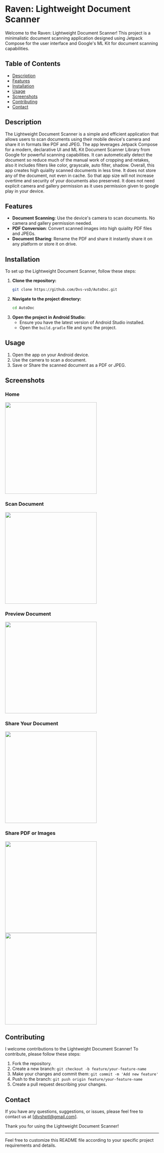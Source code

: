 # Raven: Lightweight Document Scanner

Welcome to the Raven: Lightweight Document Scanner! This project is a minimalistic document scanning application designed using Jetpack Compose for the user interface and Google's ML Kit for document scanning capabilities.

## Table of Contents

- [Description](#description)
- [Features](#features)
- [Installation](#installation)
- [Usage](#usage)
- [Screenshots](#screenshots)
- [Contributing](#contributing)
- [Contact](#contact)

## Description

The Lightweight Document Scanner is a simple and efficient application that allows users to scan documents using their mobile device's camera and share it in formats like PDF and JPEG. The app leverages Jetpack Compose for a modern, declarative UI and ML Kit Document Scanner Library from Google for powerful scanning capabilities. It can autometically detect the document so reduce much of the manual work of cropping and retakes, also it includes filters like color, grayscale, auto filter, shadow. Overall, this app creates high quiality scanned documents in less time. It does not store any of the document, not even in cache. So that app size will not increase overtime and security of your documents also preserved. It does not need explicit camera and gallery permission as it uses permission given to google play in your device.

## Features

- **Document Scanning**: Use the device's camera to scan documents. No camera and gallery permission needed.
- **PDF Conversion**: Convert scanned images into high quiality PDF files and JPEGs.
- **Document Sharing**: Rename the PDF and share it instantly share it on any platform or store it on drive.

## Installation

To set up the Lightweight Document Scanner, follow these steps:

1. **Clone the repository:**
    ```bash
    git clone https://github.com/Dvs-vsD/AutoDoc.git
    ```
2. **Navigate to the project directory:**
    ```bash
    cd AutoDoc
    ```
3. **Open the project in Android Studio:**
    - Ensure you have the latest version of Android Studio installed.
    - Open the `build.gradle` file and sync the project.

## Usage

1. Open the app on your Android device.
2. Use the camera to scan a document.
3. Save or Share the scanned document as a PDF or JPEG.

## Screenshots

### Home
<img src="https://github.com/Dvs-vsD/AutoDoc/assets/62606017/247209d8-b475-4587-a157-0ab9ca1a0a67" width="300">

### Scan Document
<img src="https://github.com/Dvs-vsD/AutoDoc/assets/62606017/e41d1d63-6735-4566-b5d1-c136f32100e8" width="300">

### Preview Document
<img src="https://github.com/Dvs-vsD/AutoDoc/assets/62606017/6527a834-addc-4e68-b980-01f503954849" width="300">

### Share Your Document
<img src="https://github.com/Dvs-vsD/AutoDoc/assets/62606017/1293e253-bfd8-4cbc-8ab0-7119add9e8a2" width="300">

### Share PDF or Images
<img src="https://github.com/Dvs-vsD/AutoDoc/assets/62606017/bb3b3dbc-f27b-4733-acfc-b6b654a97d69" width="300">  <img src="https://github.com/Dvs-vsD/AutoDoc/assets/62606017/369d5478-f6af-40f7-b82d-1b2713b04367" width="300">


## Contributing

I welcome contributions to the Lightweight Document Scanner! To contribute, please follow these steps:

1. Fork the repository.
2. Create a new branch: `git checkout -b feature/your-feature-name`
3. Make your changes and commit them: `git commit -m 'Add new feature'`
4. Push to the branch: `git push origin feature/your-feature-name`
5. Create a pull request describing your changes.

## Contact

If you have any questions, suggestions, or issues, please feel free to contact us at [divshptl@gmail.com].

Thank you for using the Lightweight Document Scanner!

---

Feel free to customize this README file according to your specific project requirements and details.
